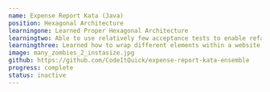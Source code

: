 ```yaml
---
name: Expense Report Kata (Java)
position: Hexagonal Architecture
learningone: Learned Proper Hexagonal Architecture
learningtwo: Able to use relatively few acceptance tests to enable refactoring work
learningthree: Learned how to wrap different elements within a website that have side effects and are traditionally difficult to test  
image: many_zombies_2_instasize.jpg
github: https://github.com/CodeItQuick/expense-report-kata-ensemble
progress: complete
status: inactive
---
```

